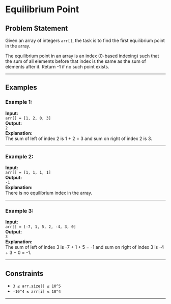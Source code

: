 # Equilibrium Point

## Problem Statement
Given an array of integers `arr[]`, the task is to find the first equilibrium point in the array.

The equilibrium point in an array is an index (0-based indexing) such that the sum of all elements before that index is the same as the sum of elements after it. Return -1 if no such point exists.

---

## Examples

### Example 1:
**Input:**  
`arr[] = [1, 2, 0, 3]`  
**Output:**  
`2`  
**Explanation:**  
The sum of left of index 2 is 1 + 2 = 3 and sum on right of index 2 is 3.

---

### Example 2:
**Input:**  
`arr[] = [1, 1, 1, 1]`  
**Output:**  
`-1`  
**Explanation:**  
There is no equilibrium index in the array.

---

### Example 3:
**Input:**  
`arr[] = [-7, 1, 5, 2, -4, 3, 0]`  
**Output:**  
`3`  
**Explanation:**  
The sum of left of index 3 is -7 + 1 + 5 = -1 and sum on right of index 3 is -4 + 3 + 0 = -1.

---

## Constraints
- `3 ≤ arr.size() ≤ 10^5`
- `-10^4 ≤ arr[i] ≤ 10^4`

---
